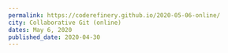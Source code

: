 ```yaml
---
permalink: https://coderefinery.github.io/2020-05-06-online/
city: Collaborative Git (online)
dates: May 6, 2020
published_date: 2020-04-30
---
```


